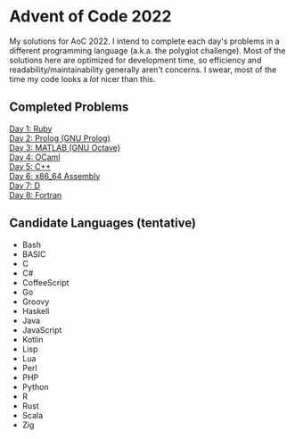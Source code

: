 # Advent of Code 2022

My solutions for AoC 2022. I intend to complete each day's problems in a different programming language (a.k.a. the
polyglot challenge). Most of the solutions here are optimized for development time, so efficiency and
readability/maintainability generally aren't concerns. I swear, most of the time my code looks a _lot_ nicer than this.

## Completed Problems

[Day 1: Ruby](./day1_ruby)  
[Day 2: Prolog (GNU Prolog)](./day2_prolog)  
[Day 3: MATLAB (GNU Octave)](./day3_octave)  
[Day 4: OCaml](./day4_ocaml)  
[Day 5: C++](./day5_cpp)  
[Day 6: x86_64 Assembly](./day6_x86)  
[Day 7: D](./day7_d)  
[Day 8: Fortran](./day8_fortran)

## Candidate Languages (tentative)

- Bash
- BASIC
- C
- C#
- CoffeeScript
- Go
- Groovy
- Haskell
- Java
- JavaScript
- Kotlin
- Lisp
- Lua
- Perl
- PHP
- Python
- R
- Rust
- Scala
- Zig
